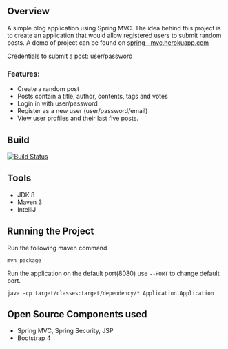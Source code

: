 ## Overview
A simple blog application using Spring MVC. The idea behind this project is to create an application that would allow registered users to submit random posts. A demo of project can be found on <a href="http://spring--mvc.herokuapp.com">spring--mvc.herokuapp.com</a> 

Credentials to submit a post: user/password

### Features:
- Create a random post
- Posts contain a title, author, contents, tags and votes
- Login in with user/password
- Register as a new user (user/password/email)
- View user profiles and their last five posts.
 
## Build
[![Build Status](https://travis-ci.org/anthonyliriano/SpringMVCApp.svg?branch=master)](https://travis-ci.org/anthonyliriano/SpringMVCApp)

## Tools
- JDK 8
- Maven 3
- IntelliJ


## Running the Project
Run the following maven command
```
mvn package
```
Run the application on the default port(8080) use ```--PORT``` to change default port.
```
java -cp target/classes:target/dependency/* Application.Application
```
## Open Source Components used
- Spring MVC, Spring Security, JSP
- Bootstrap 4